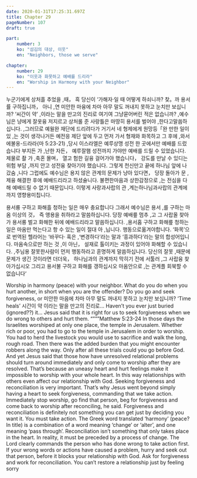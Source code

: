 ```yaml
---
date: 2020-01-31T17:25:31.697Z
title: Chapter 29
pageNumber: 107
draft: true

part:
    number: 3
    ko: "섬김의 대상, 이웃"
    en: "Neighbors, those we serve"

chapter:
    number: 29
    ko: "이웃과 화못하고 예배를 드리라"
    en: "Worship in Harmony with your Neighbor"
---
```

누군기에게 상처흘 추었을 ,때， 흑 당신이 ‘가해자·일 때 어떻게 하쇠니까? 찾。까 용서률 구하집니까， 아니 ,연 미안한 마융에 차마 아무 말도 꺼내지 못하고 눈치만 보십니까? ‘씨간이 약’ ,이라는 말을 만고의 진리로 여기여 그냥묻어버린 적은 없습니까? ,예수님은 냥에게 잘옷융 저지르고 상처롤 준 사랑틀은 마땅히 용서를 벌어야 ,한다고말씀하십니다. ,그러므로 예윌완 재단에 드리려다가 거기서 네 형제에게 원망등「완 만한 일이 있 ,는 것이 생각나거든 예전응 제단 앞에 두고 먼저 가서 형재와 화목하고 그 후에 ,와서 에불옹-드라라{마 5:23-21) ,당시 이스라엘은 예루상맹 성전 한 곳에서만 예배를 드렀습니다 부지든 가 ,난한 자든， 예루잘햄 성전까지 가야만 예배를 드릴 수 있었습니다. 제물로 촬 가 ,축혼 몰며， 열고 험한 길융 걸어가야 했습니다， 강도를 만날 수 있디는 위험 부담 ,까지 안고 성전융 찾아기야 했습니다. 그렇게 천신만고 끝에 하나님 앞에 나갔숨 ,니다 그럽에도 예수님은 용지 않은 관계의 문제가 냥아 있다면， 당장 돌아가 문 ,제융 해결한 후에 예배드리라고 하셨슐니다. 불편한마음과 상한감정으로 ,는 전심을 다해 예배드릴 수 없기 때문입니다. 이렇게 사랑과사랍의 관 ,계는하나님과사랍의 관계에까지 영향용미칩니다.

용서륭 구하고 화해흘 청하는 일은 매우 충요합니다 그래서 예수님은 용서 ,를 구하는 마옴 이상의 것， 즉 앵용을 취하라고 말씀하십니다. 당장 예배릎 멈추 ,고 그 사랍올 찾아가 용서륭 벌고 화해한 뒤에 예배드리라고 말씀하십니다. ,용서홉 구하고 화해릎 청하는 일은 마옴만 먹는다고 항 수 있는 일이 절대 아 ,닙니다. 행동으로옮겨야합니다. ‘화목’으로 번역된 헬라어는 ‘바꾸다· 혹은 ,‘변경하다’라는 말과 ‘흥과하다’라는 말의 합성어입니다. 마옴속으로만 하는 것 ,이 아닌， 설재로 톨이키는 과정이 있어야 화해할 수 있습니다. ,주님용 잘못한사람이 먼저 행동하라고 훈명하게 말씀하십니다. 당신의 잘못 ,때문에 문제가 생긴 것이라면 더더욱， 하나님과의 관계까지 막히기 전에 서툴러 ,그 사랍융 찾아가십시오 그리고 용서불 구하고 화해를 갱하십시오 마옴안으로 ,는 관계플 회북할 수 없습니다‘


Worship in harmony (peace) with your neighbor.
What do you do when you hurt another, in short when you are the offender? Do you go and seek forgiveness, or 미안한 마음에 차마 아무 말도 꺼내지 못하고 눈치만 보십니까? ‘Time heals’ 시간이 약 이라는 말을 만고의 진리로… Haven’t you ever just buried (ignored??) it…
Jesus said that it is right for us to seek forgiveness when we do wrong to others and hurt them.
“”””Matthew 5:23-24
In those days the Israelites worshiped at only one place, the temple in Jerusalem. Whether rich or poor, you had to go to the temple in Jerusalem in order to worship. You had to herd the livestock you would use to sacrifice and walk the long, rough road. Then there was the added burden that you might encounter robbers along the way. Only after all these trials could you go before God. And yet Jesus said that those how have unresolved relational problems should turn around immediately and only come to worship after they are resolved. That’s because an uneasy heart and hurt feelings make it impossible to worship with your whole heart. In this way relationships with others even affect our relationship with God.
Seeking forgiveness and reconciliation is very important. That’s why Jesus went beyond simply having a heart to seek forgiveness, commanding that we take action. Immediately stop worship, go find that person, beg for forgiveness and come back to worship after reconciling, he said.
Forgiveness and reconciliation is definitely not something you can get just by deciding you want it. You must take action. The Greek word translated ‘harmony’ (peace? In title) is a combination of a word meaning ‘change’ or ‘alter’, and one meaning ‘pass through’. Reconciliation isn’t something that only takes place in the heart. In reality, it must be preceded by a process of change.
The Lord clearly commands the person who has done wrong to take action first. If your wrong words or actions have caused a problem, hurry and seek out that person, before it blocks your relationship with God. Ask for forgiveness and work for reconciliation. You can’t restore a relationship just by feeling sorry
